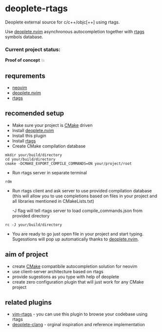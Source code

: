 # deoplete-rtags
Deoplete external source for c/c++/objc[++] using rtags.

Use [deoplete.nvim](https://github.com/Shougo/deoplete.nvim) asynchronous
autocompletion together with [rtags](https://github.com/Andersbakken/rtags)
symbols database.

### Current project status:
**Proof of concept** :boom:

## requrements
- [neovim](https://github.com/neovim/neovim)
- [deoplete.nvim](https://github.com/Shougo/deoplete.nvim)
- [rtags](https://github.com/Andersbakken/rtags)

## recomended setup
- Make sure your project is [CMake](https://github.com/Kitware/CMake) driven
- Install [deoplete.nvim](https://github.com/Shougo/deoplete.nvim)
- Install this plugin
- Install [rtags](https://github.com/Andersbakken/rtags)
- Create CMake compilation database
```
mkdir your/build/directory
cd your/build/directory
cmake -DCMAKE_EXPORT_COMPILE_COMMANDS=ON your/project/root
```
- Run rtags server in separate terminal
```
rdm
```
- Run rtags client and ask server to use provided compilation database (this
will allow you to use completions based on files in your project and all
libraries mentioned in CMakeLists.txt)

    -J flag will tell rtags server to load compile_commands.json from provided
directory
```
rc -J your/build/directory
```
- You are ready to go just open file in your project and start typing.
Sugesstions will pop up automatically thanks to
[deoplete.nvim](https://github.com/Shougo/deoplete.nvim).

## aim of project
- create [CMake](https://github.com/Kitware/CMake) compatibile autocompletion
solution for neovim
- use client-server architecture based on rtags
- provide sugestions as you type with help of deoplete
- create zero configuration plugin that will just work for any CMake project


## related plugins
- [vim-rtags](https://github.com/lyuts/vim-rtags) - you can use this plugin to
browse your codebase using rtags
- [deoplete-clang](https://github.com/zchee/deoplete-clang) - orginal
inspiration and reference implementation

